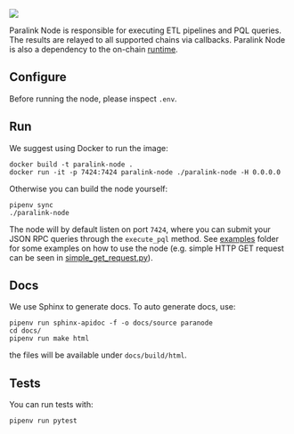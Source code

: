 ![](https://paralink.network/images/logo-sm-home.png)

Paralink Node is responsible for executing ETL pipelines and PQL queries. The results are relayed to
all supported chains via callbacks. Paralink Node is also a dependency to the on-chain [runtime](https://github.com/paralink-network/paralink-substrate).

## Configure
Before running the node, please inspect `.env`.

## Run

We suggest using Docker to run the image:

```
docker build -t paralink-node .
docker run -it -p 7424:7424 paralink-node ./paralink-node -H 0.0.0.0

```

Otherwise you can build the node yourself:

```
pipenv sync
./paralink-node
```

The node will by default listen on port `7424`, where you can submit your JSON RPC queries through the `execute_pql` method. See [examples](examples) folder for some examples on how to use the node (e.g. simple HTTP GET request can be seen in [simple_get_request.py](examples/simple_get_request.py)).


## Docs

We use Sphinx to generate docs. To auto generate docs, use:

```
pipenv run sphinx-apidoc -f -o docs/source paranode
cd docs/
pipenv run make html
```

the files will be available under `docs/build/html`.


## Tests

You can run tests with:

```
pipenv run pytest
```

